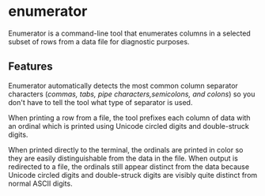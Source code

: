 # enumerator

Enumerator is a command-line tool that enumerates columns in a 
selected subset of rows from a data file for diagnostic purposes. 

## Features

Enumerator automatically detects the most common
column separator characters (*commas, tabs, pipe characters,semicolons, and colons*)
so you don't have to tell the tool what type of separator is used.

When printing a row from a file, the tool prefixes each column of data
with an ordinal which is printed using Unicode circled digits and 
double-struck digits.

When printed directly to the terminal, the ordinals are printed in color so
they are easily distinguishable from the data in the file. When output is
redirected to a file, the ordinals still appear distinct from the data
because Unicode circled digits and double-struck digits are visibly 
quite distinct from normal ASCII digits.
